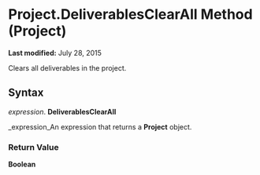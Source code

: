 
# Project.DeliverablesClearAll Method (Project)

 **Last modified:** July 28, 2015

Clears all deliverables in the project.

## Syntax

 _expression_. **DeliverablesClearAll**

 _expression_An expression that returns a  **Project** object.


### Return Value

 **Boolean**

